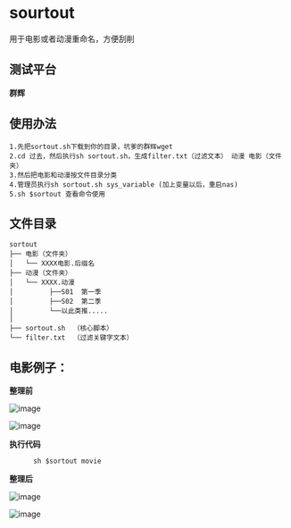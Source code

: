 # sourtout
用于电影或者动漫重命名，方便刮削

## 测试平台

**群辉**

## 使用办法
```
1.先把sortout.sh下载到你的目录，坑爹的群辉wget
2.cd 过去，然后执行sh sortout.sh，生成filter.txt（过滤文本） 动漫 电影（文件夹）
3.然后把电影和动漫按文件目录分类
4.管理员执行sh sortout.sh sys_variable (加上变量以后，重启nas)
5.sh $sortout 查看命令使用
```

## 文件目录
```
sortout
├── 电影（文件夹）
│   └── XXXX电影.后缀名
├── 动漫（文件夹）
│   └── XXXX.动漫
│         ├──S01  第一季
│         ├──S02  第二季
│         └──以此类推.....
│ 
├── sortout.sh  （核心脚本）
└── filter.txt  （过滤关键字文本）
```

## 电影例子：
**整理前**

![image](https://user-images.githubusercontent.com/38835844/112927366-736a8b80-9147-11eb-91e2-f83056cfe2b1.png)

![image](https://user-images.githubusercontent.com/38835844/112927415-867d5b80-9147-11eb-9e36-f39659003c88.png)


**执行代码**
```      
      sh $sortout movie
```
**整理后**

![image](https://user-images.githubusercontent.com/38835844/112928827-e117b700-9149-11eb-9d75-5535dec81edb.png)


![image](https://user-images.githubusercontent.com/38835844/112928790-d2c99b00-9149-11eb-807a-5d26d3db6384.png)



